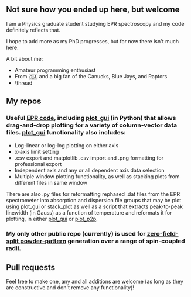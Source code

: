## Not sure how you ended up here, but welcome

I am a Physics graduate student studying EPR spectroscopy and my code definitely reflects that.

I hope to add more as my PhD progresses, but for now there isn't much here.

A bit about me:
* Amateur programming enthusiast
* From :canada: and a big fan of the Canucks, Blue Jays, and Raptors
* \\thread

## My repos 

### Useful [EPR code](https://github.com/brad-ley/misc-useful), including [plot_gui](https://github.com/brad-ley/misc-useful/blob/master/plot_gui_v3.py) (in Python) that allows drag-and-drop plotting for a variety of column-vector data files. [plot_gui](https://github.com/brad-ley/misc-useful/blob/master/plot_gui_v3.py) functionality also includes:
* Log-linear or log-log plotting on either axis
* x-axis limit setting
* .csv export and matplotlib .csv import and .png formatting for professional export
* Independent axis and any or all dependent axis data selection
* Multiple window plotting functionality, as well as stacking plots from different files in same window

There are also .py files for reformatting rephased .dat files from the EPR spectrometer into absorption and dispersion file groups that may be plot using [plot_gui](https://github.com/brad-ley/misc-useful/blob/master/plot_gui_v3.py) or [stack_plot](https://github.com/brad-ley/misc-useful/blob/master/stack_plot.py) as well as a script that extracts peak-to-peak linewidth (in Gauss) as a function of temperature and reformats it for plotting, in either [plot_gui](https://github.com/brad-ley/misc-useful/blob/master/plot_gui_v3.py) or [plot_p2p](https://github.com/brad-ley/misc-useful/blob/master/plot_p2p.py).

### My only other public repo (currently) is used for [zero-field-split powder-pattern](https://github.com/brad-ley/matlab-zfs/blob/master/gd_csc.m) generation over a range of spin-coupled radii.

## Pull requests 

Feel free to make one, any and all additions are welcome (as long as they are constructive and don't remove any functionality)!
